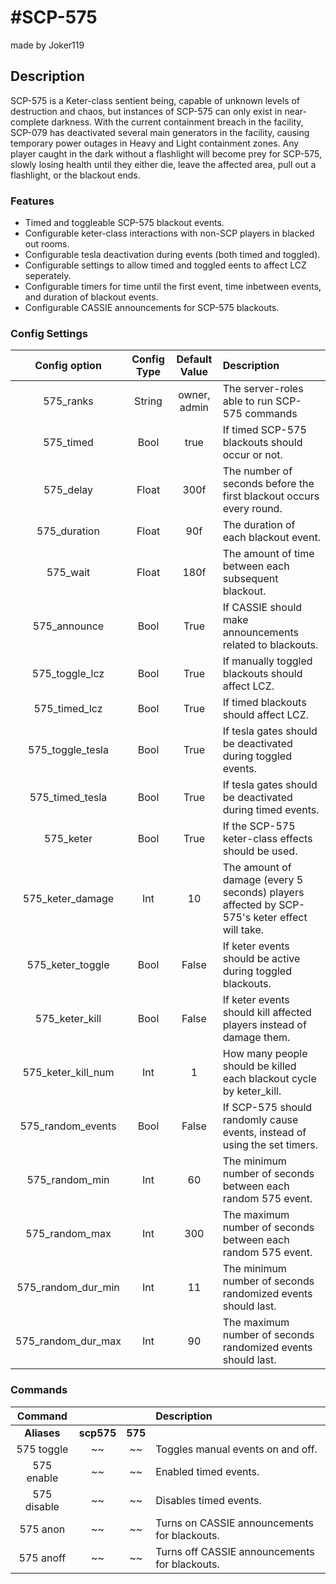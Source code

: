 #SCP-575
======
made by Joker119
## Description
SCP-575 is a Keter-class sentient being, capable of unknown levels of destruction and chaos, but instances of SCP-575 can only exist in near-complete darkness.
With the current containment breach in the facility, SCP-079 has deactivated several main generators in the facility, causing temporary power outages in Heavy and Light containment zones.
Any player caught in the dark without a flashlight will become prey for SCP-575, slowly losing health until they either die, leave the affected area, pull out a flashlight, or the blackout ends.

### Features
 - Timed and toggleable SCP-575 blackout events.
 - Configurable keter-class interactions with non-SCP players in blacked out rooms.
 - Configurable tesla deactivation during events (both timed and toggled).
 - Configurable settings to allow timed and toggled eents to affect LCZ seperately.
 - Configurable timers for time until the first event, time inbetween events, and duration of blackout events.
 - Configurable CASSIE announcements for SCP-575 blackouts.

### Config Settings
Config option | Config Type | Default Value | Description
:---: | :---: | :---: | :------
575_ranks | String | owner, admin | The server-roles able to run SCP-575 commands
575_timed | Bool | true | If timed SCP-575 blackouts should occur or not.
575_delay | Float | 300f | The number of seconds before the first blackout occurs every round.
575_duration | Float | 90f | The duration of each blackout event.
575_wait | Float | 180f | The amount of time between each subsequent blackout.
575_announce | Bool | True | If CASSIE should make announcements related to blackouts.
575_toggle_lcz | Bool | True | If manually toggled blackouts should affect LCZ.
575_timed_lcz | Bool | True | If timed blackouts should affect LCZ.
575_toggle_tesla | Bool | True | If tesla gates should be deactivated during toggled events.
575_timed_tesla | Bool | True | If tesla gates should be deactivated during timed events.
575_keter | Bool | True | If the SCP-575 keter-class effects should be used.
575_keter_damage | Int | 10 | The amount of damage (every 5 seconds) players affected by SCP-575's keter effect will take.
575_keter_toggle | Bool | False | If keter events should be active during toggled blackouts.
575_keter_kill | Bool | False | If keter events should kill affected players instead of damage them.
575_keter_kill_num | Int | 1 | How many people should be killed each blackout cycle by keter_kill.
575_random_events | Bool | False | If SCP-575 should randomly cause events, instead of using the set timers.
575_random_min | Int | 60 | The minimum number of seconds between each random 575 event.
575_random_max | Int | 300 | The maximum number of seconds between each random 575 event.
575_random_dur_min | Int | 11 | The minimum number of seconds randomized events should last.
575_random_dur_max | Int | 90 | The maximum number of seconds randomized events should last.

### Commands
  Command |  |  | Description
:---: | :---: | :---: | :------
**Aliases** | **scp575** | **575**
575 toggle | ~~ | ~~ | Toggles manual events on and off.
575 enable | ~~ | ~~ | Enabled timed events.
575 disable | ~~ | ~~ | Disables timed events.
575 anon | ~~ | ~~ | Turns on CASSIE announcements for blackouts.
575 anoff | ~~ | ~~ | Turns off CASSIE announcements for blackouts.

